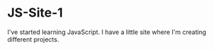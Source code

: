 # JS-Site-1
 I've started learning JavaScript. I have a little site where I'm creating different projects.
